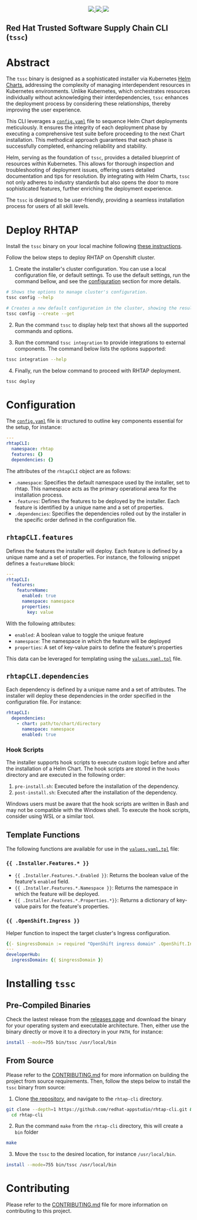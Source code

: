 <p align="center">
    <a alt="Project quality report" href="https://goreportcard.com/report/github.com/redhat-appstudio/rhtap-cli">
        <img src="https://goreportcard.com/badge/github.com/redhat-appstudio/rhtap-cli">
    </a>
    <a alt="Release workflow status" href="https://github.com/redhat-appstudio/rhtap-cli/actions">
        <img src="https://github.com/redhat-appstudio/rhtap-cli/actions/workflows/release.yaml/badge.svg">
    </a>
    <a alt="Latest project release" href="https://github.com/redhat-appstudio/rhtap-cli/releases/latest">
        <img src="https://img.shields.io/github/v/release/redhat-appstudio/rhtap-cli">
    </a>
</p>

Red Hat Trusted Software Supply Chain CLI (`tssc`)
------------------------------------------------------------

# Abstract

The `tssc` binary is designed as a sophisticated installer via Kubernetes [Helm Charts][helm], addressing the complexity of managing interdependent resources in Kubernetes environments. Unlike Kubernetes, which orchestrates resources individually without acknowledging their interdependencies, `tssc` enhances the deployment process by considering these relationships, thereby improving the user experience.

This CLI leverages a [`config.yaml`](installer/config.yaml) file to sequence Helm Chart deployments meticulously. It ensures the integrity of each deployment phase by executing a comprehensive test suite before proceeding to the next Chart installation. This methodical approach guarantees that each phase is successfully completed, enhancing reliability and stability.

Helm, serving as the foundation of `tssc`, provides a detailed blueprint of resources within Kubernetes. This allows for thorough inspection and troubleshooting of deployment issues, offering users detailed documentation and tips for resolution. By integrating with Helm Charts, `tssc` not only adheres to industry standards but also opens the door to more sophisticated features, further enriching the deployment experience.

The `tssc` is designed to be user-friendly, providing a seamless installation process for users of all skill levels. 

# Deploy RHTAP

Install the `tssc` binary on your local machine following [these instructions](#installing-tssc).

Follow the below steps to deploy RHTAP on Openshift cluster. 

1. Create the installer's cluster configuration. You can use a local configuration file, or default settings. To use the default settings, run the command bellow, and see the [configuration](#configuration) section for more details.

```bash
# Shows the options to manage cluster's configuration.
tssc config --help

# Creates a new default configuration in the cluster, showing the result.
tssc config --create --get
```

2. Run the command `tssc` to display help text that shows all the supported commands and options. 

3. Run the command `tssc integration` to provide integrations to external components. The command below lists the options supported: 
  
```bash
tssc integration --help
```
  
4. Finally, run the below command to proceed with RHTAP deployment. 

```bash
tssc deploy
```

# Configuration

The [`config.yaml`](installer/config.yaml) file is structured to outline key components essential for the setup, for instance:

```yaml
---
rhtapCLI:
  namespace: rhtap
  features: {}
  dependencies: {}
```

The attributes of the `rhtapCLI` object are as follows:

- `.namespace`: Specifies the default namespace used by the installer, set to rhtap. This namespace acts as the primary operational area for the installation process.
- `.features`: Defines the features to be deployed by the installer. Each feature is identified by a unique name and a set of properties.
- `.dependencies`: Specifies the dependencies rolled out by the installer in the specific order defined in the configuration file.

## `rhtapCLI.features`

Defines the features the installer will deploy. Each feature is defined by a unique name and a set of properties. For instance, the following snippet defines a `featureName` block:

```yaml
---
rhtapCLI:
  features:
    featureName:
      enabled: true
      namespace: namespace
      properties:
        key: value
```

With the following attributes:
- `enabled`: A boolean value to toggle the unique feature
- `namespace`: The namespace in which the feature will be deployed
- `properties`: A set of key-value pairs to define the feature's properties

This data can be leveraged for templating using the [`values.yaml.tpl`](#template-functions) file.

## `rhtapCLI.dependencies`

Each dependency is defined by a unique name and a set of attributes. The installer will deploy these dependencies in the order specified in the configuration file. For instance:

```yaml
rhtapCLI:
  dependencies:
    - chart: path/to/chart/directory 
      namespace: namespace
      enabled: true
```

### Hook Scripts

The installer supports hook scripts to execute custom logic before and after the installation of a Helm Chart. The hook scripts are stored in the `hooks` directory and are executed in the following order:

1. `pre-install.sh`: Executed before the installation of the dependency.
2. `post-install.sh`: Executed after the installation of the dependency.

Windows users must be aware that the hook scripts are written in Bash and may not be compatible with the Windows shell. To execute the hook scripts, consider using WSL or a similar tool.

## Template Functions

The following functions are available for use in the [`values.yaml.tpl`](./installer/charts/values.yaml.tpl) file:

### `{{ .Installer.Features.* }}`

- `{{ .Installer.Features.*.Enabled }}`: Returns the boolean value of the feature's `enabled` field.
- `{{ .Installer.Features.*.Namespace }}`: Returns the namespace in which the feature will be deployed.
- `{{ .Installer.Features.*.Properties.*}}`: Returns a dictionary of key-value pairs for the feature's properties.

### `{{ .OpenShift.Ingress }}`

Helper function to inspect the target cluster's Ingress configuration.

```yaml
{{- $ingressDomain := required "OpenShift ingress domain" .OpenShift.Ingress.Domain -}}
---
developerHub:
  ingressDomain: {{ $ingressDomain }}
```

# Installing `tssc`

## Pre-Compiled Binaries

Check the lastest release from the [releases page][releases] and download the binary for your operating system and executable architecture. Then, either use the binary directly or move it to a directory in your `PATH`, for instance:

```bash
install --mode=755 bin/tssc /usr/local/bin
```

## From Source

Please refer to the [CONTRIBUTING.md](CONTRIBUTING.md) for more information on building the project from source requirements. Then, follow the steps below to install the `tssc` binary from source:

1. Clone [the repository][rhtapCLI], and navigate to the `rhtap-cli` directory.

```bash
git clone --depth=1 https://github.com/redhat-appstudio/rhtap-cli.git && \
  cd rhtap-cli
```

2. Run the command `make` from the `rhtap-cli` directory, this will create a `bin` folder

```bash
make
```

3. Move the `tssc` to the desired location, for instance `/usr/local/bin`.

```bash
install --mode=755 bin/tssc /usr/local/bin
```

# Contributing

Please refer to the [CONTRIBUTING.md](CONTRIBUTING.md) file for more information on contributing to this project.
 
[helm]: https://helm.sh/
[releases]: https://github.com/redhat-appstudio/rhtap-cli/releases
[rhtapCLI]: https://github.com/redhat-appstudio/rhtap-cli
